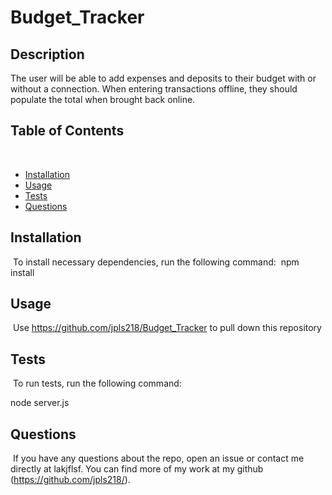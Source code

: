 # Budget_Tracker

  ## Description
  The user will be able to add expenses and deposits to their budget with or without a connection. When entering transactions offline, they should populate the total when brought back online.
  ​
  ## Table of Contents 
  ​
  * [Installation](#installation)
  ​
  * [Usage](#usage)
  ​
  * [Tests](#tests)
  ​
  * [Questions](#questions)
  ​
  ## Installation
  ​
  To install necessary dependencies, run the following command:
  ​
  npm install

  ## Usage
  ​
  Use https://github.com/jpls218/Budget_Tracker to pull down this repository
    
  ## Tests
  ​
  To run tests, run the following command:​

  node server.js

  ## Questions
  ​
  If you have any questions about the repo, open an issue or contact me directly at lakjflsf. You can find more of my work at my github (https://github.com/jpls218/).